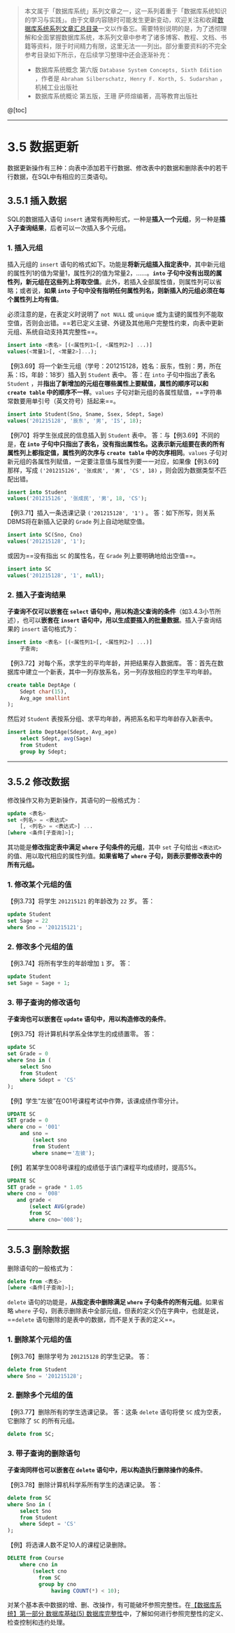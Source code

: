 > 本文属于「数据库系统」系列文章之一，这一系列着重于「数据库系统知识的学习与实践」。由于文章内容随时可能发生更新变动，欢迎关注和收藏[数据库系统系列文章汇总目录](https://memcpy0.blog.csdn.net/article/details/119996493)一文以作备忘。需要特别说明的是，为了透彻理解和全面掌握数据库系统，本系列文章中参考了诸多博客、教程、文档、书籍等资料，限于时间精力有限，这里无法一一列出。部分重要资料的不完全参考目录如下所示，在后续学习整理中还会逐渐补充：
> - 数据库系统概念 第六版 `Database System Concepts, Sixth Edition` ，作者是 `Abraham Silberschatz, Henry F. Korth, S. Sudarshan` ，机械工业出版社
> - 数据库系统概论 第五版，王珊 萨师煊编著，高等教育出版社

@[toc]

---
# 3.5 数据更新
数据更新操作有三种：向表中添加若干行数据、修改表中的数据和删除表中的若干行数据，在SQL中有相应的三类语句。
## 3.5.1 插入数据
SQL的数据插入语句 `insert` 通常有两种形式，一种是**插入一个元组**，另一种是**插入子查询结果**，后者可以一次插入多个元组。

### 1. 插入元组
插入元组的 `insert` 语句的格式如下。功能是**将新元组插入指定表中**，其中新元组的属性列1的值为常量1，属性列2的值为常量2，……。**`into` 子句中没有出现的属性列，新元组在这些列上将取空值**。此外，若插入全部属性值，则属性列可以省略；或者说，**如果 `into` 子句中没有指明任何属性列名，则新插入的元组必须在每个属性列上均有值**。

必须注意的是，在表定义时说明了 `not NULL` 或 `unique` 或为主键的属性列不能取空值，否则会出错。==若已定义主键、外键及其他用户完整性约束，向表中更新元组、系统自动支持其完整性==。
```sql
insert into <表名> [(<属性列1>[, <属性列2>] ...)]
values(<常量1>[, <常量2>]...);
```
【例3.69】将一个新生元组（学号：201215128，姓名：辰东，性别：男，所在系：IS，年龄：18岁）插入到 `Student` 表中。
答：在 `into` 子句中指出了表名 `Student` ，并**指出了新增加的元组在哪些属性上要赋值，属性的顺序可以和 `create table` 中的顺序不一样**。`values` 子句对新元组的各属性赋值，==字符串常数要用单引号（英文符号）括起来==。
```sql
insert into Student(Sno, Sname, Ssex, Sdept, Sage)
values('201215128', '辰东', '男', 'IS', 18);
```
【例70】将学生张成民的信息插入到 `Student` 表中。
答：与【例3.69】不同的是，**在 `into` 子句中只指出了表名，没有指出属性名。这表示新元组要在表的所有属性列上都指定值，属性列的次序与 `create table` 中的次序相同**。`values` 子句对新元组的各属性列赋值，一定要注意值与属性列要一一对应，如果像【例3.69】那样，写成 `('201215126', '张成民', '男', 'CS', 18)` ，则会因为数据类型不匹配出错。
```sql
insert into Student
values('201215126', '张成民', '男', 18, 'CS');
```
【例3.71】插入一条选课记录 `('201215128', '1')` 。
答：如下所写，则关系DBMS将在新插入记录的 `Grade` 列上自动地赋空值。
```sql
insert into SC(Sno, Cno)
values('201215128', '1');
```
或因为==没有指出 `SC` 的属性名，在 `Grade` 列上要明确地给出空值==。
```sql
insert into SC
values('201215128', '1', null);
```
### 2. 插入子查询结果
**子查询不仅可以嵌套在 `select` 语句中，用以构造父查询的条件**（如3.4.3小节所述），也可以**嵌套在 `insert` 语句中，用以生成要插入的批量数据**。插入子查询结果的 `insert` 语句格式为：
```sql
insert into <表名> [(<属性列1>[, <属性列2>] ...)]
	子查询;
```
【例3.72】对每个系，求学生的平均年龄，并把结果存入数据库。
答：首先在数据库中建立一个新表，其中一列存放系名，另一列存放相应的学生平均年龄。
```sql
create table DeptAge (
	Sdept char(15),
	Avg_age smallint
);
```
然后对 `Student` 表按系分组、求平均年龄，再把系名和平均年龄存入新表中。
```sql
insert into DeptAge(Sdept, Avg_age)
	select Sdept, avg(Sage)
	from Student
	group by Sdept;
```

---
## 3.5.2 修改数据
修改操作又称为更新操作，其语句的一般格式为：
```sql
update <表名>
set <列名> = <表达式>
	[, <列名> = <表达式>] ...
[where <条件[子查询]>];
```
其功能是**修改指定表中满足 `where` 子句条件的元组**，其中 `set` 子句给出 `<表达式>` 的值、用以取代相应的属性列值。**如果省略了 `where` 子句，则表示要修改表中的所有元组。**
### 1. 修改某个元组的值
【例3.73】将学生 `201215121` 的年龄改为 `22` 岁。
答：
```sql
update Student
set Sage = 22
where Sno = '201215121';
```
### 2. 修改多个元组的值
【例3.74】将所有学生的年龄增加 `1` 岁。
答：
```sql
update Student
set Sage = Sage + 1;
```
### 3. 带子查询的修改语句
**子查询也可以嵌套在 `update` 语句中，用以构造修改的条件**。

【例3.75】将计算机科学系全体学生的成绩置零。
答：
```sql
update SC
set Grade = 0
where Sno in (
	select Sno
	from Student
	where Sdept = 'CS'
);
```
【例】学生“左彼”在001号课程考试中作弊，该课成绩作零分计。
```sql
UPDATE SC
SET grade = 0
where cno = '001' 
	and sno =
		(select sno
		from Student
		where sname＝'左彼');
```
【例】若某学生008号课程的成绩低于该门课程平均成绩时，提高5%。
```sql
UPDATE SC
SET grade = grade * 1.05
where cno = '008' 
   and grade <
	   (select AVG(grade)
	   from SC
	   where cno='008');
```

---
## 3.5.3 删除数据
删除语句的一般格式为：
```sql
delete from <表名>
[where <条件[子查询]>];
```
`delete` 语句的功能是，**从指定表中删除满足 `where` 子句条件的所有元组**。如果省略 `where` 子句，则表示删除表中全部元组，但表的定义仍在字典中，也就是说，==`delete` 语句删除的是表中的数据，而不是关于表的定义==。
### 1. 删除某个元组的值
【例3.76】删除学号为 `201215128` 的学生记录。
答：
```sql
delete from Student
where Sno = '201215128';
```
### 2. 删除多个元组的值
【例3.77】删除所有的学生选课记录。
答：这条 `delete` 语句将使 `SC` 成为空表，它删除了 `SC` 的所有元组。
```sql
delete from SC;
```
### 3. 带子查询的删除语句
**子查询同样也可以嵌套在 `delete` 语句中，用以构造执行删除操作的条件**。

【例3.78】删除计算机科学系所有学生的选课记录。
答：
```sql
delete from SC
where Sno in (
	select Sno
	from Student
	where Sdept = 'CS'
);
```
【例】将选课人数不足10人的课程记录删除。
```sql
DELETE from Course
	where cno in
		(select cno 
	      from SC
	      group by cno 
		      having COUNT(*) < 10);
```

对某个基本表中数据的增、删、改操作，有可能破坏参照完整性。在[【数据库系统】第一部分 数据库基础(5) 数据库完整性](https://memcpy0.blog.csdn.net/article/details/121433913)中，了解如何进行参照完整性的定义、检查控制和违约处理。
